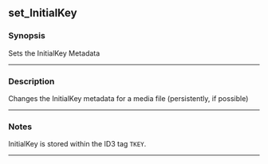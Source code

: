 set_InitialKey
--------------

### Synopsis
Sets the InitialKey Metadata

---

### Description

Changes the InitialKey metadata for a media file (persistently, if possible)

---

### Notes
InitialKey is stored within the ID3 tag `TKEY`.

---
